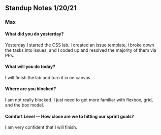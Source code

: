 ## Standup Notes 1/20/21

### Max

#### What did you do yesterday?

Yesterday I started the CSS lab. I created an issue template, i broke down the tasks into issues, and I coded up and resolved the majority of them via PRs.

#### What will you do today?

I will finish the lab and turn it in on canvas.

#### Where are you blocked?

I am not really blocked. I just need to get more familiar with flexbox, grid, and the box model.


#### Comfort Level — How close are we to hitting our sprint goals?

I am very confident that I will finish. 